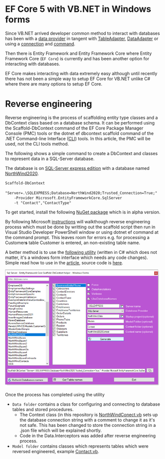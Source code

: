 # EF Core 5 with VB.NET in Windows forms

Since VB.NET arrived developer common method to interact with databases has been with a [data provider](https://docs.microsoft.com/en-us/dotnet/framework/data/adonet/data-providers) in tangent with [TableAdapter](https://docs.microsoft.com/en-us/visualstudio/data-tools/directly-access-the-database-with-a-tableadapter?view=vs-2019), 
[DataAdapter](https://docs.microsoft.com/en-us/dotnet/api/system.data.common.dataadapter?view=net-5.0) or 
using a [connection](https://docs.microsoft.com/en-us/dotnet/api/system.data.sqlclient.sqlconnection?view=dotnet-plat-ext-5.0) and [command](https://docs.microsoft.com/en-us/dotnet/api/system.data.sqlclient.sqlcommand?view=dotnet-plat-ext-5.0).

Then there is Entity Framework and Entity Framework Core where Entity Framework Core (`EF Core`) is currently and has been another option for interacting with databases.

EF Core makes interacting with data extremely easy although until recently there has not been a simple way to setup EF Core for VB.NET unlike C# where there are many options to setup EF Core.

# Reverse engineering

Reverse engineering is the process of scaffolding entity type classes and a DbContext class based on a database schema. It can be performed using the Scaffold-DbContext command of the EF Core Package Manager Console (PMC) tools or the dotnet ef dbcontext scaffold command of the .NET Command-line Interface ([CLI](http://example.com)) tools. In this article, the PMC will be used, not the CLI tools method.

The following shows a simple command to create a DbContext and classes to represent data in a SQL-Server database.

The database is on [SQL-Server express edition](https://www.microsoft.com/en-us/Download/details.aspx?id=101064) with a database named [NorthWind2020](https://gist.github.com/karenpayneoregon/c3361a4d4503c8851dcb43f8d6b2526f).

```
Scaffold-DbContext
    "Server=.\SQLEXPRESS;Database=NorthWind2020;Trusted_Connection=True;"
    -Provider Microsoft.EntityFrameworkCore.SqlServer
    -t "Contact","ContactType"
```

To get started, install the following [NuGet package](https://github.com/efcore/EFCore.VisualBasic) which is in alpha version.

By following Microsoft [instructions](https://docs.microsoft.com/en-us/ef/core/managing-schemas/scaffolding?tabs=dotnet-core-cli) will walkthough reverse engineering process which must be done by writting out the scaffold script then run in Visual Studio Developer PowerShell window or using dotnet ef command at the command prompt. This leaves room for errors e.g. for processing a Customer**s** table Customer is entered, an non-existing table name.

A better method is to use the [following utility](https://social.technet.microsoft.com/wiki/contents/articles/53258.windows-forms-entity-framework-core-reverse-engineering-databases.aspx?fbclid=IwAR3AJK-vxEfKLnA-9-jinLHw9MKWAggM-zqW5vobhH1za_703bGyy2sBNEU) (written in C# which does not matter, it's a windows form interface which needs any code changes). Simple read how to use in the [article](https://social.technet.microsoft.com/wiki/contents/articles/53258.windows-forms-entity-framework-core-reverse-engineering-databases.aspx?fbclid=IwAR3AJK-vxEfKLnA-9-jinLHw9MKWAggM-zqW5vobhH1za_703bGyy2sBNEU), source code is [here](https://github.com/karenpayneoregon/ScaffoldDbContextHelper).

![img](assets/scaffoldTool.png)

Once the process has completed using the utility

- `Data folder` contains a class for configuring and connecting to database tables and stored procedures.
  - The Context class (in this repository is [NorthWindConect.vb](https://github.com/karenpayneoregon/efcore-vbnet-scaffolding/blob/master/NorthWindCoreLibrary/Data/NorthWindContext.vb) sets up the database connection string with a comment to change it as it's not safe. This has been changed to store the connection string in a .json file which will be explained shortly.
  - Code in the Data.Interceptors was added after reverse engineering process.
- `Model folder` contains classes which represents tables which were reversed engineered, example [Contact.vb](https://github.com/karenpayneoregon/efcore-vbnet-scaffolding/blob/master/NorthWindCoreLibrary/Models/Contact.vb).


